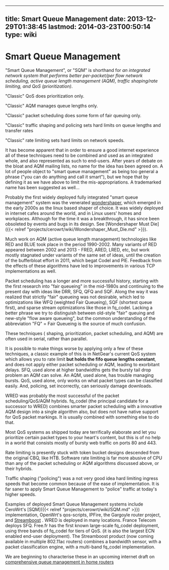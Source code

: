 
---
title: Smart Queue Management
date: 2013-12-29T01:38:45
lastmod: 2014-03-23T00:50:14
type: wiki
---
Smart Queue Management
======================

"Smart Queue Management", or "SQM" is shorthand for *an integrated
network system that performs better per-packet/per flow network
scheduling, active queue length management (AQM), traffic shaping/rate
limiting, and QoS (prioritization)*.

"Classic" QoS does prioritization only.

"Classic" AQM manages queue lengths only.

"Classic" packet scheduling does some form of fair queuing only.

"Classic" traffic shaping and policing sets hard limits on queue lengths
and transfer rates

"Classic" rate limiting sets hard limits on network speeds.

It has become apparent that in order to ensure a good internet
experience all of these techniques need to be combined and used as an
integrated whole, and also represented as such to end-users. After years
of debate on the bloat and AQM mailing lists, no name for the idea has
been agreed on. A lot of people object to "smart queue management" as
being too general a phrase ("you can do anything and call it smart"),
but we hope that by defining it as we have above to limit the
mis-appropriations. A trademarked name has been suggested as well...

Probably the first widely deployed fully integrated "smart queue
management" system was the venerated
[wondershaper](http://lartc.org/wondershaper/), which emerged in the
early 2000s as the linux based shaper of choice. It was widely deployed
in internet cafes around the world, and in Linux users' homes and
workplaces. Although for the time it was a breakthrough, it has since
been obsoleted by events and bugs in its design. See [Wondershaper Must Die]({{< relref "projects/cerowrt/wiki/Wondershaper_Must_Die.md" >}}).

Much work on AQM (active queue length management) technologies like RED
and BLUE took place in the period 1990-2002. Many variants of RED
appeared between 2002 and 2013 - FRED, ARED, LRED, etc, but work mostly
stagnated under variants of the same set of ideas, until the creation of
the bufferbloat effort in 2011, which begat Codel and PIE. Feedback from
the effects of these algorithms have led to improvements in various TCP
implementations as well.

Packet scheduling has a longer and more successful history, starting
with the first research into "fair queueing" in the mid-1980s and
continuing to the present day with ideas like DRR, SFQ, QFQ and SQF.
Along the way it was realized that strictly "fair" queueing was not
desirable, which led to optimizations like WFQ (weighted Fair Queueing),
SQF (shortest queue first), and sparse stream optimizations like those
in fq\_codel. Lacking a better phrase we try to distinguish between
old-style "fair" queuing and new-style "flow aware queueing", but the
common understanding of the abbreviation "FQ" = Fair Queueing is the
source of much confusion.

These techniques ( shaping, prioritization, packet scheduling, and AQM)
are often used in serial, rather than parallel.

It is possible to make things worse by applying only a few of these
techniques, a classic example of this is in NetGear's current QoS system
which allows you to rate limit **but holds the fifo queue lengths
constant**, and does not apply either packet scheduling or AQM, leading
to exorbitant delays. SFQ, used alone at higher bandwidths gets the
bursty tail drop problem an AQM can solve. An AQM, used alone, has
trouble managing bursts. QoS, used alone, only works on what packet
types can be classified easily. And, policing, set incorrectly, can
seriously damage downloads.

WRED was probably the most successful of the packet scheduling/QoS/AQM
hybrids. fq\_codel (the principal candidate for a successor to WRED)
combines smarter packet scheduling with a innovative AQM design into a
single algorithm also, but does not have native support for QoS packet
markings. It is usually combined with something else to do that.

Most QoS systems as shipped today are terrifically elaborate and let you
prioritize certain packet types to your heart's content, but this is of
no help in a world that consists mostly of bursty web traffic on ports
80 and 443.

Rate limiting is presently stuck with token bucket designs descended
from the original CBQ, like HTB. Software rate limiting is far more
abusive of CPU than any of the packet scheduling or AQM algorithms
discussed above, or their hybrids.

Traffic shaping ("policing") was a not very good idea hard limiting
ingress speeds that become common because of the ease of implementation.
It is far saner to apply Smart Queue Management to "police" traffic at
today's higher speeds.

Examples of deployed Smart Queue Management systems include CeroWrt's
[SQM]({{< relref "projects/cerowrt/wiki/SQM.md" >}}) implementation, OpenWrt's qos-scripts, IPFire, the
Gargoyle router project, and
[Streamboost](http://www.qualcomm.com/media/releases/2013/01/04/qualcomm-introduces-streamboost-technology-optimize-performance-and)
. WRED is deployed in many locations. France Telecom deploys SFQ.
Free.fr has the first known large-scale fq\_codel deployment, using
three bands of fq\_codel for tiers of QoS. (it is also the largest ECN
enabled end-user deployment). The Streamboost product (now coming
available in multiple 802.11ac routers) combines a bandwidth sensor,
with a packet classification engine, with a multi-band fq\_codel
implementation.

We are beginning to characterise these in an upcoming internet draft on
[comprehensive queue management in home
routers](http://snapon.lab.bufferbloat.net/~d/draft-taht-home-gateway-best-practices-00.html)

